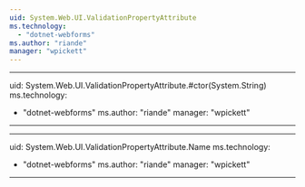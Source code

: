 ```yaml
---
uid: System.Web.UI.ValidationPropertyAttribute
ms.technology: 
  - "dotnet-webforms"
ms.author: "riande"
manager: "wpickett"
---
```


---
uid: System.Web.UI.ValidationPropertyAttribute.#ctor(System.String)
ms.technology: 
  - "dotnet-webforms"
ms.author: "riande"
manager: "wpickett"
---

---
uid: System.Web.UI.ValidationPropertyAttribute.Name
ms.technology: 
  - "dotnet-webforms"
ms.author: "riande"
manager: "wpickett"
---
